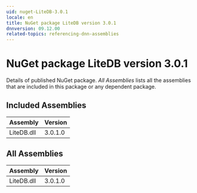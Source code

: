 ```yaml
---
uid: nuget-LiteDB-3.0.1
locale: en
title: NuGet package LiteDB version 3.0.1
dnnversion: 09.12.00
related-topics: referencing-dnn-assemblies
---
```


# NuGet package LiteDB version 3.0.1
Details of published NuGet package.
*All Assemblies* lists all the assemblies that are included in this package or any dependent package.

## Included Assemblies

|Assembly|Version|
|---|---|
|LiteDB.dll|3.0.1.0|

## All Assemblies

|Assembly|Version|
|---|---|
|LiteDB.dll|3.0.1.0|

